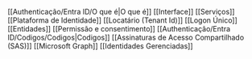[[Authenticação/Entra ID/O que é|O que é]]
[[Interface]]
[[Serviços]]
[[Plataforma de Identidade]]
[[Locatário (Tenant Id)]]
[[Logon Único]]
[[Entidades]]
[[Permissão e consentimento]]
[[Authenticação/Entra ID/Codigos/Codigos|Codigos]]
[[Assinaturas de Acesso Compartilhado (SAS)]]
[[Microsoft Graph]]
[[Identidades Gerenciadas]]


